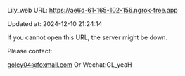 Lily_web URL: https://ae6d-61-165-102-156.ngrok-free.app

Updated at: 2024-12-10 21:24:14

If you cannot open this URL, the server might be down.

Please contact: 

goley04@foxmail.com Or Wechat:GL_yeaH